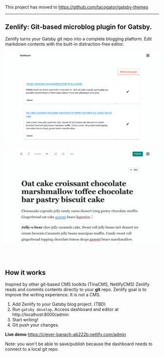 This project has moved to https://github.com/tacogator/gatsby-themes

---

## Zenlify: Git-based microblog plugin for Gatsby.

Zenlify turns your Gatsby git repo into a complete blogging platform.  Edit markdown contents with the built-in distraction-free editor.

![Dashboard](./dashboard.png "Dashboard")



![Editor](./editor.png "Editor")


<br/>
<br/>


## How it works

Inspired by other git-based CMS toolkits (TinaCMS, NetlifyCMS) Zenlify reads and commits contents directly to your **git** repo.  Zenlify goal is to improve the writing experience. It is not a CMS.

1.  Add Zenlify to your Gatsby blog project.
  (TBD)
2.  Run  `gatsby develop`.  Access dashboard and editor at http://localhost:8000/admin
3.  Start writing!
4.  Git push your changes.

**Live demo**
https://clever-banach-ab222b.netlify.com/admin

Note: you won't be able to save/publish because the dashboard needs to connect to a local git repo. 
